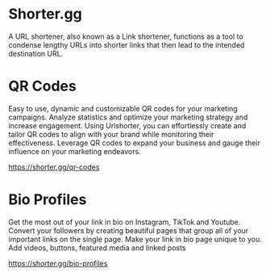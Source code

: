 # Shorter.gg
A URL shortener, also known as a Link shortener, functions as a tool to condense lengthy URLs into shorter links that then lead to the intended destination URL. 

# QR Codes
Easy to use, dynamic and customizable QR codes for your marketing campaigns. Analyze statistics and optimize your marketing strategy and increase engagement. Using Urlshorter, you can effortlessly create and tailor QR codes to align with your brand while monitoring their effectiveness. Leverage QR codes to expand your business and gauge their influence on your marketing endeavors.

https://shorter.gg/qr-codes

# Bio Profiles

Get the most out of your link in bio on Instagram, TikTok and Youtube. Convert your followers by creating beautiful pages that group all of your important links on the single page. Make your link in bio page unique to you. Add videos, buttons, featured media and linked posts

https://shorter.gg/bio-profiles
